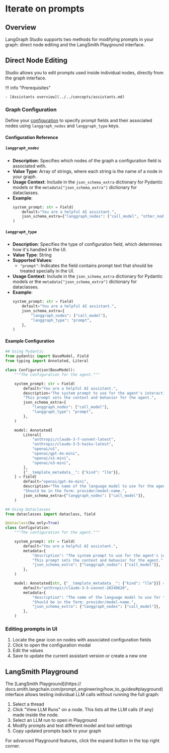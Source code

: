 # Iterate on prompts

## Overview

LangGraph Studio supports two methods for modifying prompts in your graph: direct node editing and the LangSmith Playground interface.

## Direct Node Editing

Studio allows you to edit prompts used inside individual nodes, directly from the graph interface.

!!! info "Prerequisites"

    - [Assistants overview](../../concepts/assistants.md)

### Graph Configuration

Define your [configuration](https://langchain-ai.github.io/langgraph/how-tos/configuration/) to specify prompt fields and their associated nodes using `langgraph_nodes` and `langgraph_type` keys.

#### Configuration Reference

##### `langgraph_nodes`

- **Description**: Specifies which nodes of the graph a configuration field is associated with.
- **Value Type**: Array of strings, where each string is the name of a node in your graph.
- **Usage Context**: Include in the `json_schema_extra` dictionary for Pydantic models or the `metadata["json_schema_extra"]` dictionary for dataclasses.
- **Example**:
  ```python
  system_prompt: str = Field(
      default="You are a helpful AI assistant.",
      json_schema_extra={"langgraph_nodes": ["call_model", "other_node"]},
  )
  ```

##### `langgraph_type`

- **Description**: Specifies the type of configuration field, which determines how it's handled in the UI.
- **Value Type**: String
- **Supported Values**:
  - `"prompt"`: Indicates the field contains prompt text that should be treated specially in the UI.
- **Usage Context**: Include in the `json_schema_extra` dictionary for Pydantic models or the `metadata["json_schema_extra"]` dictionary for dataclasses.
- **Example**:
  ```python
  system_prompt: str = Field(
      default="You are a helpful AI assistant.",
      json_schema_extra={
          "langgraph_nodes": ["call_model"],
          "langgraph_type": "prompt",
      },
  )
  ```

#### Example Configuration

```python
## Using Pydantic
from pydantic import BaseModel, Field
from typing import Annotated, Literal

class Configuration(BaseModel):
    """The configuration for the agent."""

    system_prompt: str = Field(
        default="You are a helpful AI assistant.",
        description="The system prompt to use for the agent's interactions. "
        "This prompt sets the context and behavior for the agent.",
        json_schema_extra={
            "langgraph_nodes": ["call_model"],
            "langgraph_type": "prompt",
        },
    )

    model: Annotated[
        Literal[
            "anthropic/claude-3-7-sonnet-latest",
            "anthropic/claude-3-5-haiku-latest",
            "openai/o1",
            "openai/gpt-4o-mini",
            "openai/o1-mini",
            "openai/o3-mini",
        ],
        {"__template_metadata__": {"kind": "llm"}},
    ] = Field(
        default="openai/gpt-4o-mini",
        description="The name of the language model to use for the agent's main interactions. "
        "Should be in the form: provider/model-name.",
        json_schema_extra={"langgraph_nodes": ["call_model"]},
    )

## Using Dataclasses
from dataclasses import dataclass, field

@dataclass(kw_only=True)
class Configuration:
    """The configuration for the agent."""

    system_prompt: str = field(
        default="You are a helpful AI assistant.",
        metadata={
            "description": "The system prompt to use for the agent's interactions. "
            "This prompt sets the context and behavior for the agent.",
            "json_schema_extra": {"langgraph_nodes": ["call_model"]},
        },
    )

    model: Annotated[str, {"__template_metadata__": {"kind": "llm"}}] = field(
        default="anthropic/claude-3-5-sonnet-20240620",
        metadata={
            "description": "The name of the language model to use for the agent's main interactions. "
            "Should be in the form: provider/model-name.",
            "json_schema_extra": {"langgraph_nodes": ["call_model"]},
        },
    )

```

### Editing prompts in UI

1. Locate the gear icon on nodes with associated configuration fields
2. Click to open the configuration modal
3. Edit the values
4. Save to update the current assistant version or create a new one

## LangSmith Playground

The [LangSmith Playground](https://
docs.smith.langchain.com/prompt_engineering/how_to_guides#playground) interface allows testing individual LLM calls without running the full graph:

1. Select a thread
2. Click "View LLM Runs" on a node. This lists all the LLM calls (if any) made inside the node.
3. Select an LLM run to open in Playground
4. Modify prompts and test different model and tool settings
5. Copy updated prompts back to your graph

For advanced Playground features, click the expand button in the top right corner.
